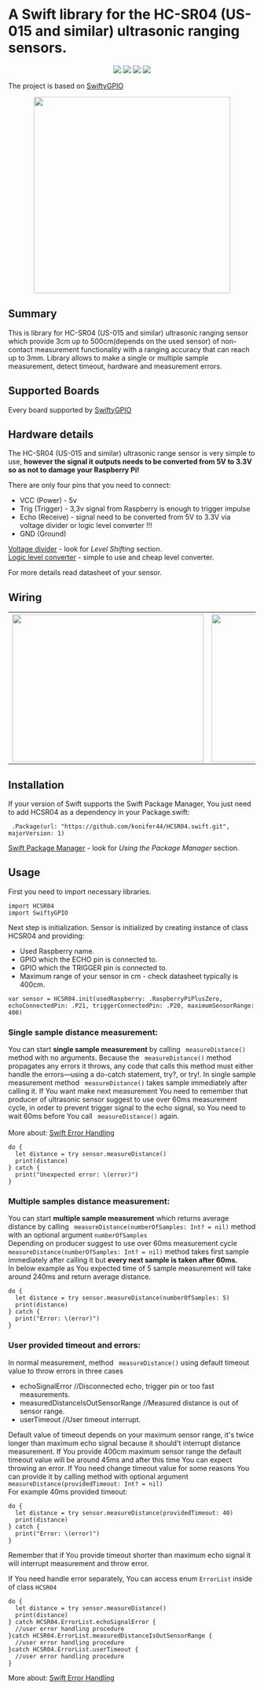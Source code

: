 # A Swift library for the HC-SR04 (US-015 and similar) ultrasonic ranging sensors.

<p align="center">
<a href="https://raw.githubusercontent.com/uraimo/SwiftyGPIO/master/LICENSE"><img src="http://img.shields.io/badge/License-MIT-blue.svg?style=flat"/></a>
<a href="#"><img src="https://img.shields.io/badge/OS-linux-green.svg?style=flat"/></a> 
<a href="https://developer.apple.com/swift"><img src="https://img.shields.io/badge/Swift-3.x-orange.svg?style=flat"/></a> 
<a href="https://github.com/apple/swift-package-manager"><img src="https://img.shields.io/badge/Swift%20Package%20Manager-compatible-brightgreen.svg"/></a>
</p>

The project is based on [SwiftyGPIO](https://github.com/uraimo/SwiftyGPIO)



<p align="center">
<a href="https://github.com/konifer44/HCSR04.swift/raw/master/Images/HC-SR04.jpg"  target="_blank">
<img src="https://github.com/konifer44/HCSR04.swift/raw/master/Images/HC-SR04.jpg" height=400 width=400></a>
</p>


## Summary 

This is library for HC-SR04 (US-015 and similar) ultrasonic ranging sensor which provide 3cm up to 500cm(depends on the used sensor) of non-contact measurement functionality with a ranging accuracy that can reach up to 3mm. Library allows to make a single or multiple sample measurement, detect timeout, hardware and measurement errors.

## Supported Boards
Every board supported by [SwiftyGPIO](https://github.com/uraimo/SwiftyGPIO)

##

## Hardware details
The HC-SR04 (US-015 and similar) ultrasonic range sensor is very simple to use, **however the signal it outputs needs to be converted from 5V to 3.3V so as not to damage your Raspberry Pi!**

There are only  four pins that you need to connect:
<ul>
<li>VCC (Power) - 5v</li>
<li> Trig (Trigger) - 3,3v signal from Raspberry is enough to trigger impulse</li>
<li>Echo (Receive) - signal need to be converted from 5V to 3.3V via voltage divider or logic level converter !!!</li>
<li>GND (Ground)</li>
</ul>


[Voltage divider](https://learn.sparkfun.com/tutorials/voltage-dividers/all?print=1) - look for *Level Shifting* section. </br>
[Logic level converter](https://www.sparkfun.com/products/12009) - simple to use and cheap level converter.

For more details read datasheet of your sensor.

## Wiring
<p align="center">

<table style="width:100%">
  <tr>
    <th><a href="https://github.com/konifer44/HCSR04.swift/raw/master/Images/Schematic.jpg"  target="_blank">
    <img src="https://github.com/konifer44/HCSR04.swift/raw/master/Images/Schematic.jpg" height=300 width=390></a></th>
     <th><a href="https://github.com/konifer44/HCSR04.swift/raw/master/Images/Breadboard.jpg"  target="_blank">
    <img src="https://github.com/konifer44/HCSR04.swift/raw/master/Images/Breadboard.jpg" height=300 width=300></a></th>
  </tr>
  </table>

</p>

## Installation

If your version of Swift supports the Swift Package Manager, You just need to add HCSR04 as a dependency in your Package.swift:

     .Package(url: "https://github.com/konifer44/HCSR04.swift.git", majorVersion: 1)

[Swift Package Manager](https://swift.org/getting-started/#using-the-package-manager) - look for *Using the Package Manager* section. </br>


## Usage
First you need to import necessary libraries.
```
import HCSR04
import SwiftyGPIO
```
Next step is initialization. Sensor is initialized by creating instance of class HCSR04 and providing: 
<ul>
<li>Used Raspberry name.</li>
<li>GPIO which the ECHO pin is connected to.</li>
<li>GPIO which the TRIGGER pin is connected to.</li>
<li>Maximum range of your sensor in cm - check datasheet typically is 400cm.</li>
</ul>


``` 
var sensor = HCSR04.init(usedRaspberry: .RaspberryPiPlusZero, echoConnectedPin: .P21, triggerConnectedPin: .P20, maximumSensorRange: 400)
```
### Single sample  distance measurement:
You can start **single sample measurement** by calling ``` measureDistance()``` method with no arguments. Because the ``` measureDistance()``` method propagates any errors it throws, any code that calls this method must either handle the errors—using a do-catch statement, try?, or try!. In single sample measurement method
``` measureDistance()``` takes sample immediately after calling it. If You want make next measurement You need to remember that producer of ultrasonic sensor suggest to use over 60ms measurement cycle, in order to prevent trigger signal to the echo signal, so You need to wait 60ms before You call ``` measureDistance()``` again.</br> </br>
More about: [Swift Error Handling](https://developer.apple.com/library/content/documentation/Swift/Conceptual/Swift_Programming_Language/ErrorHandling.html)

```
do {
  let distance = try sensor.measureDistance()
  print(distance)
} catch {
  print("Unexpected error: \(error)")   
}
```
### Multiple samples  distance measurement:
You can start **multiple sample measurement** which returns average distance by calling ``` measureDistance(numberOfSamples: Int? = nil)``` method with an optional argument ```numberOfSamples```  </br>Depending on producer suggest to use over 60ms measurement cycle ``` measureDistance(numberOfSamples: Int? = nil)``` method takes first sample immediately after calling it but **every next sample is taken after 60ms.** </br>In below example as You expected time of 5 sample measurement will take around 240ms and return average distance.
```
do {
  let distance = try sensor.measureDistance(numberOfSamples: 5)
  print(distance)
} catch {
  print("Error: \(error)")   
}
```

### User provided timeout and errors:

In normal measurement, method ``` measureDistance()``` using default timeout value to throw errors in three cases
<ul>
<li>echoSignalError //Disconnected echo, trigger pin or too fast measurements.</li>
<li>measuredDistanceIsOutSensorRange //Measured distance is out of sensor range.</li>
<li>userTimeout //User timeout interrupt.</li>
</ul>


Default value of timeout depends on your maximum sensor range, it's twice longer than maximum echo signal because it should't interrupt distance measurement. If You provide 400cm maximum sensor range the default timeout value will be around 45ms and after this time You can expect throwing an error. If You need change timeout value for some reasons You can provide it by calling method with optional argument ``` measureDistance(providedTimeout: Int? = nil)``` </br>For example 40ms provided timeout:

```
do {
  let distance = try sensor.measureDistance(providedTimeout: 40)
  print(distance)
} catch {
  print("Error: \(error)")   
}
```
Remember that if You provide timeout shorter than maximum echo signal it will interrupt measurement and throw error.

If You need handle error separately, You can access enum ```ErrorList``` inside of class ```HCSR04```
```
do {
  let distance = try sensor.measureDistance()
  print(distance)
} catch HCSR04.ErrorList.echoSignalError {
  //user error handling procedure
}catch HCSR04.ErrorList.measuredDistanceIsOutSensorRange {
  //user error handling procedure
}catch HCSR04.ErrorList.userTimeout {
  //user error handling procedure
}

```

More about: [Swift Error Handling](https://developer.apple.com/library/content/documentation/Swift/Conceptual/Swift_Programming_Language/ErrorHandling.html)

